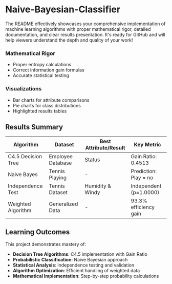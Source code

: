 # Naive-Bayesian-Classifier
The README effectively showcases your comprehensive implementation of machine learning algorithms with proper mathematical rigor, detailed documentation, and clear results presentation. It's ready for GitHub and will help viewers understand the depth and quality of your work!

### Mathematical Rigor
- Proper entropy calculations
- Correct information gain formulas
- Accurate statistical testing

### Visualizations
- Bar charts for attribute comparisons
- Pie charts for class distributions
- Highlighted results tables

## Results Summary

| Algorithm | Dataset | Best Attribute/Result | Key Metric |
|-----------|---------|----------------------|------------|
| C4.5 Decision Tree | Employee Database | Status | Gain Ratio: 0.4513 |
| Naive Bayes | Tennis Playing | - | Prediction: Play = no |
| Independence Test | Tennis Dataset | Humidity & Windy | Independent (p=1.0000) |
| Weighted Algorithm | Generalized Data | - | 93.3% efficiency gain |

## Learning Outcomes

This project demonstrates mastery of:
- **Decision Tree Algorithms**: C4.5 implementation with Gain Ratio
- **Probabilistic Classification**: Naive Bayesian approach
- **Statistical Analysis**: Independence testing and validation
- **Algorithm Optimization**: Efficient handling of weighted data
- **Mathematical Implementation**: Step-by-step probability calculations
